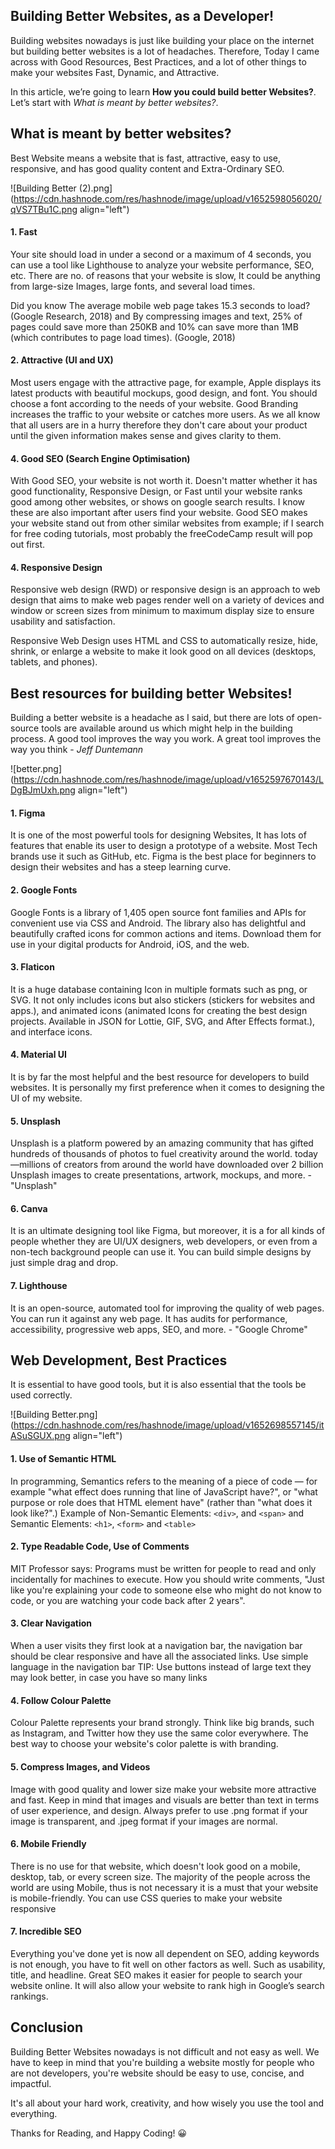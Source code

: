 ## Building Better Websites, as a Developer!

Building websites nowadays is just like building your place on the internet but building better websites is a lot of headaches. Therefore, Today I came across with Good Resources, Best Practices, and a lot of other things to make your websites Fast, Dynamic, and Attractive.

In this article, we’re going to learn **How you could build better Websites?**. Let’s start with *What is meant by better websites?*.

## What is meant by better websites?

Best Website means a website that is fast, attractive, easy to use, responsive, and has good quality content and Extra-Ordinary SEO.

![Building Better (2).png](https://cdn.hashnode.com/res/hashnode/image/upload/v1652598056020/qVS7TBu1C.png align="left")

#### 1. Fast

Your site should load in under a second or a maximum of 4 seconds, you can use a tool like Lighthouse to analyze your website performance, SEO, etc. There are no. of reasons that your website is slow, It could be anything from large-size Images, large fonts, and several load times.

Did you know The average mobile web page takes 15.3 seconds to load? (Google Research, 2018) and By compressing images and text, 25% of pages could save more than 250KB and 10% can save more than 1MB (which contributes to page load times). (Google, 2018)

#### 2. Attractive (UI and UX)

Most users engage with the attractive page, for example, Apple displays its latest products with beautiful mockups, good design, and font. You should choose a font according to the needs of your website. Good Branding increases the traffic to your website or catches more users. As we all know that all users are in a hurry therefore they don't care about your product until the given information makes sense and gives clarity to them.

#### 4. Good SEO (Search Engine Optimisation)

With Good SEO, your website is not worth it. Doesn't matter whether it has good functionality, Responsive Design, or Fast until your website ranks good among other websites, or shows on google search results. I know these are also important after users find your website. Good SEO makes your website stand out from other similar websites from example; if I search for free coding tutorials, most probably the freeCodeCamp result will pop out first.

#### 4. Responsive Design

Responsive web design (RWD) or responsive design is an approach to web design that aims to make web pages render well on a variety of devices and window or screen sizes from minimum to maximum display size to ensure usability and satisfaction.

Responsive Web Design uses HTML and CSS to automatically resize, hide, shrink, or enlarge a website to make it look good on all devices (desktops, tablets, and phones).


## Best resources for building better Websites!

Building a better website is a headache as I said, but there are lots of open-source tools are available around us which might help in the building process. A good tool improves the way you work. A great tool improves the way you think - *Jeff Duntemann*

![better.png](https://cdn.hashnode.com/res/hashnode/image/upload/v1652597670143/LDgBJmUxh.png align="left")

#### 1. Figma
It is one of the most powerful tools for designing Websites, It has lots of features that enable its user to design a prototype of a website. Most Tech brands use it such as GitHub, etc. Figma is the best place for beginners to design their websites and has a steep learning curve. 

#### 2. Google Fonts
Google Fonts is a library of 1,405 open source font families and APIs for convenient use via CSS and Android. The library also has delightful and beautifully crafted icons for common actions and items. Download them for use in your digital products for Android, iOS, and the web.

#### 3. Flaticon
It is a huge database containing Icon in multiple formats such as png, or SVG. It not only includes icons but also stickers (stickers for websites and apps.), and animated icons (animated Icons for creating the best design projects. Available in JSON for Lottie, GIF, SVG, and After Effects format.), and interface icons.

#### 4. Material UI
It is by far the most helpful and the best resource for developers to build websites. It is personally my first preference when it comes to designing the UI of my website.

#### 5. Unsplash
Unsplash is a platform powered by an amazing community that has gifted hundreds of thousands of photos to fuel creativity around the world. today—millions of creators from around the world have downloaded over 2 billion Unsplash images to create presentations, artwork, mockups, and more. - "Unsplash"

#### 6. Canva
It is an ultimate designing tool like Figma, but moreover, it is a for all kinds of people whether they are UI/UX designers, web developers, or even from a non-tech background people can use it. You can build simple designs by just simple drag and drop.

#### 7. Lighthouse
It is an open-source, automated tool for improving the quality of web pages. You can run it against any web page. It has audits for performance, accessibility, progressive web apps, SEO, and more. - "Google Chrome"

## Web Development, Best Practices
It is essential to have good tools, but it is also essential that the tools be used correctly.


![Building Better.png](https://cdn.hashnode.com/res/hashnode/image/upload/v1652698557145/itASuSGUX.png align="left")

#### 1. Use of Semantic HTML
In programming, Semantics refers to the meaning of a piece of code — for example "what effect does running that line of JavaScript have?", or "what purpose or role does that HTML element have" (rather than "what does it look like?".) Example of Non-Semantic Elements: `<div>`, and `<span>` and Semantic Elements: `<h1>`, `<form>` and `<table>`

#### 2. Type Readable Code, Use of Comments
MIT Professor says: Programs must be written for people to read and only incidentally for machines to execute. How you should write comments, "Just like you're explaining your code to someone else who might do not know to code, or you are watching your code back after 2 years". 

#### 3. Clear Navigation
When a user visits they first look at a navigation bar, the navigation bar should be clear responsive and have all the associated links. Use simple language in the navigation bar TIP: Use buttons instead of large text they may look better, in case you have so many links

#### 4. Follow Colour Palette
Colour Palette represents your brand strongly. Think like big brands, such as Instagram, and Twitter how they use the same color everywhere. The best way to choose your website's color palette is with branding. 

#### 5. Compress Images, and Videos
Image with good quality and lower size make your website more attractive and fast. Keep in mind that images and visuals are better than text in terms of user experience, and design. Always prefer to use .png format if your image is transparent, and .jpeg format if your images are normal.

#### 6. Mobile Friendly
There is no use for that website, which doesn't look good on a mobile, desktop, tab, or every screen size. The majority of the people across the world are using Mobile, thus is not necessary it is a must that your website is mobile-friendly. You can use CSS queries to make your website responsive

#### 7. Incredible SEO
Everything you've done yet is now all dependent on SEO, adding keywords is not enough, you have to fit well on other factors as well. Such as usability, title, and headline. Great SEO makes it easier for people to search your website online. It will also allow your website to rank high in Google’s search rankings.


## Conclusion
Building Better Websites nowadays is not difficult and not easy as well. We have to keep in mind that you're building a website mostly for people who are not developers, you're website should be easy to use, concise, and impactful.

It's all about your hard work, creativity, and how wisely you use the tool and everything.

Thanks for Reading, and Happy Coding! 😀

